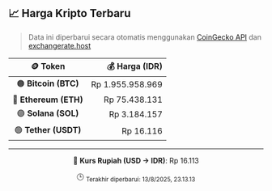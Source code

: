 

<!-- HARGA_KRIPTO -->
## 📈 Harga Kripto Terbaru

> Data ini diperbarui secara otomatis menggunakan [CoinGecko API](https://www.coingecko.com/) dan [exchangerate.host](https://exchangerate.host/)

<div align="center">

| 🪙 Token | 💰 Harga (IDR) |
|:------:|---------------:|
| 🟠 **Bitcoin (BTC)**   | Rp 1.955.958.969 |
| 🔵 **Ethereum (ETH)**  | Rp 75.438.131 |
| 🟣 **Solana (SOL)**    | Rp 3.184.157 |
| 🟢 **Tether (USDT)**   | Rp 16.116 |

---

💱 **Kurs Rupiah (USD → IDR)**: Rp 16.113

🕒 <sub>Terakhir diperbarui: 13/8/2025, 23.13.13</sub>

</div>
<!-- /HARGA_KRIPTO -->
